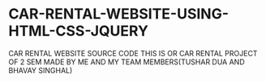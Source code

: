 # CAR-RENTAL-WEBSITE-USING-HTML-CSS-JQUERY
CAR RENTAL WEBSITE SOURCE CODE 
THIS IS OR CAR RENTAL PROJECT OF 2 SEM MADE BY ME AND MY TEAM MEMBERS(TUSHAR DUA AND BHAVAY SINGHAL)
